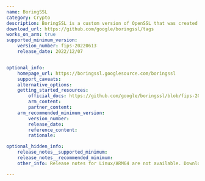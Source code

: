 ```yaml
---
name: BoringSSL
category: Crypto
description: BoringSSL is a custom version of OpenSSL that was created and maintained by Google.
download_url: https://github.com/google/boringssl/tags
works_on_arm: true
supported_minimum_version:
    version_number: fips-20220613
    release_date: 2022/12/07


optional_info:
    homepage_url: https://boringssl.googlesource.com/boringssl
    support_caveats:
    alternative_options:
    getting_started_resources:
        official_docs: https://github.com/google/boringssl/blob/fips-20220613/BUILDING.md#building
        arm_content:
        partner_content:
    arm_recommended_minimum_version:
        version_number:
        release_date:
        reference_content:
        rationale:

optional_hidden_info:
    release_notes__supported_minimum:
    release_notes__recommended_minimum:
    other_info: Release notes for Linux/ARM64 are not available. Downloaded the tar from Git and built on Neoverse N1 as part of testing. Only the latest version (currently fips-20220613) gets built, following the steps for building mentioned [here](https://github.com/google/boringssl/blob/fips-20220613/BUILDING.md#building).

---
```

